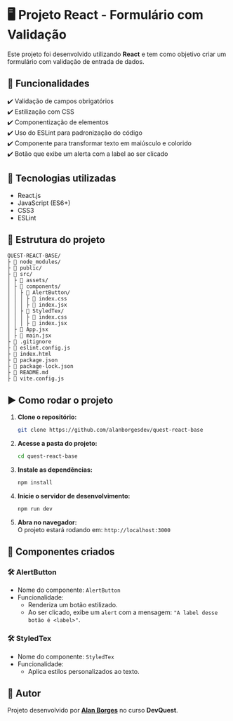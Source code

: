# 🖥️ Projeto React - Formulário com Validação  

Este projeto foi desenvolvido utilizando **React** e tem como objetivo criar um formulário com validação de entrada de dados.  

## 📌 Funcionalidades  
✔️ Validação de campos obrigatórios  
✔️ Estilização com CSS  
✔️ Componentização de elementos  
✔️ Uso do ESLint para padronização do código  
✔️ Componente para transformar texto em maiúsculo e colorido  
✔️ Botão que exibe um alerta com a label ao ser clicado  

## 🚀 Tecnologias utilizadas  
- React.js  
- JavaScript (ES6+)  
- CSS3  
- ESLint  

## 🐂 Estrutura do projeto  
```
QUEST-REACT-BASE/
├ 📂 node_modules/
├ 📂 public/
├ 📂 src/
│ ├ 📂 assets/
│ ├ 📂 components/
│ │ ├ 📂 AlertButton/
│ │ │ ├ 📄 index.css
│ │ │ ├ 📄 index.jsx
│ │ ├ 📂 StyledTex/
│ │ │ ├ 📄 index.css
│ │ │ ├ 📄 index.jsx
│ ├ 📄 App.jsx
│ ├ 📄 main.jsx
├ 📄 .gitignore
├ 📄 eslint.config.js
├ 📄 index.html
├ 📄 package.json
├ 📄 package-lock.json
├ 📄 README.md
├ 📄 vite.config.js
```

## ▶️ Como rodar o projeto  

1. **Clone o repositório:**  
   ```bash
   git clone https://github.com/alanborgesdev/quest-react-base
   ```
2. **Acesse a pasta do projeto:**  
   ```bash
   cd quest-react-base
   ```
3. **Instale as dependências:**  
   ```bash
   npm install
   ```
4. **Inicie o servidor de desenvolvimento:**  
   ```bash
   npm run dev
   ```
5. **Abra no navegador:**  
   O projeto estará rodando em: `http://localhost:3000`

## 📌 Componentes criados  
### 🛠️ AlertButton 
- Nome do componente: `AlertButton`
- Funcionalidade:
  - Renderiza um botão estilizado.
  - Ao ser clicado, exibe um `alert` com a mensagem: `"A label desse botão é <label>"`.

### 🛠️ StyledTex 
- Nome do componente: `StyledTex`
- Funcionalidade:
  - Aplica estilos personalizados ao texto.

## 📌 Autor  

Projeto desenvolvido por **[Alan Borges](https://github.com/alanborgesdev)** no curso **DevQuest**.   


